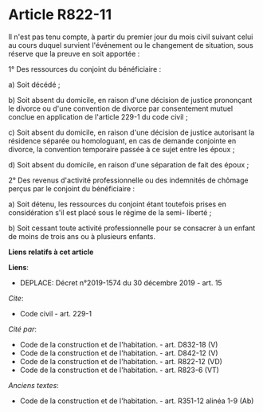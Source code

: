 # Article R822-11

Il n'est pas tenu compte, à partir du premier jour du mois civil suivant celui au cours duquel survient l'événement ou le
changement de situation, sous réserve que la preuve en soit apportée :

1° Des ressources du conjoint du bénéficiaire :

a) Soit décédé ;

b) Soit absent du domicile, en raison d'une décision de justice prononçant le divorce ou d'une convention de divorce par
consentement mutuel conclue en application de l'article 229-1 du code civil ;

c) Soit absent du domicile, en raison d'une décision de justice autorisant la résidence séparée ou homologuant, en cas de
demande conjointe en divorce, la convention temporaire passée à ce sujet entre les époux ;

d) Soit absent du domicile, en raison d'une séparation de fait des époux ;

2° Des revenus d'activité professionnelle ou des indemnités de chômage perçus par le conjoint du bénéficiaire :

a) Soit détenu, les ressources du conjoint étant toutefois prises en considération s'il est placé sous le régime de la semi-
liberté ;

b) Soit cessant toute activité professionnelle pour se consacrer à un enfant de moins de trois ans ou à plusieurs enfants.

**Liens relatifs à cet article**

**Liens**:

  - DEPLACE: Décret n°2019-1574 du 30 décembre 2019 - art. 15

_Cite_:

  - Code civil - art. 229-1

_Cité par_:

  - Code de la construction et de l'habitation. - art. D832-18 (V)
  - Code de la construction et de l'habitation. - art. D842-12 (V)
  - Code de la construction et de l'habitation. - art. R822-12 (VD)
  - Code de la construction et de l'habitation. - art. R823-6 (VT)

_Anciens textes_:

  - Code de la construction et de l'habitation. - art. R351-12 alinéa 1-9 (Ab)
